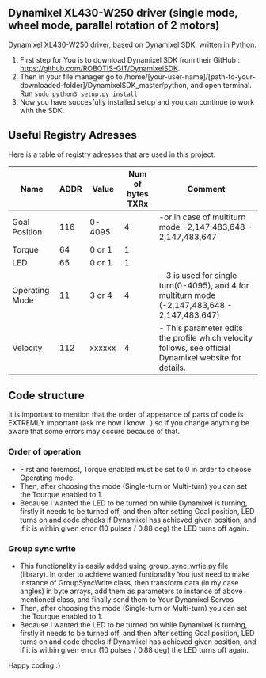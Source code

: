 ## Dynamixel XL430-W250 driver (single mode, wheel mode, parallel rotation of 2 motors)
  Dynamixel XL430-W250 driver, based on Dynamixel SDK, written in Python.
  1. First step for You is to download Dynamixel SDK from their GitHub : https://github.com/ROBOTIS-GIT/DynamixelSDK.
  2. Then in your file manager go to /home/[your-user-name]/[path-to-your-downloaded-folder]/DynamixelSDK_master/python, and open terminal. Run ``` sudo python3 setup.py install ```
  3. Now  you have succesfully installed setup and you can continue to work with the SDK.

## Useful Registry Adresses
  Here is a table of registry adresses that are used in this project.

|Name            |ADDR |  Value |Num of bytes TXRx| Comment
|----------------|-----|--------|-----------------|-------------------------------------------------------------------------------------------------------|
|Goal Position   | 116 | 0-4095 |         4       | -or in case of multiturn mode -2,147,483,648 - 2,147,483,647                                          |
|Torque          |  64 | 0 or 1 |         1       |                                                                                                       |
|LED             |  65 | 0 or 1 |         1       |                                                                                                       |
|Operating Mode  |  11 | 3 or 4 |         4       | - 3 is used for single turn(0-4095), and 4 for multiturn mode (-2,147,483,648 - 2,147,483,647)        |
|Velocity        | 112 | xxxxxx |         4       | - This parameter edits the profile which velocity follows, see official Dynamixel website for details.|

## Code structure
  It is important to mention that the order of apperance of parts of code is EXTREMLY important (ask me how i know...) so if you change anything be aware that some errors may occure because of that.
  
### Order of operation
- First and foremost, Torque enabled must be set to 0 in order to choose Operating mode. 
- Then, after choosing the mode (Single-turn or Multi-turn) you can set the Tourque enabled to 1.
- Because I wanted the LED to be turned on while Dynamixel is turning, firstly it needs to be turned off, and then after setting Goal position, LED turns on and code checks if Dynamixel has achieved given position, and if it is within given error (10 pulses / 0.88 deg) the LED turns off again.

### Group sync write
- This functionality is easily added using group_sync_wrtie.py file (library). In order to achieve wanted funtionality You just need to make instance of GroupSyncWrite class, then transform data (in my case angles) in byte arrays, add them as parameters to instance of above mentioned class, and finally send them to Your Dynamixel Servos
- Then, after choosing the mode (Single-turn or Multi-turn) you can set the Tourque enabled to 1.
- Because I wanted the LED to be turned on while Dynamixel is turning, firstly it needs to be turned off, and then after setting Goal position, LED turns on and code checks if Dynamixel has achieved given position, and if it is within given error (10 pulses / 0.88 deg) the LED turns off again.

  
 Happy coding :)
